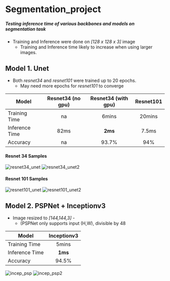 # Segmentation_project

##### Testing inference time of various backbones and models on segmentation task


- Training and Inference were done on *[128 x 128 x 3]* image
    - Training and Inference time likely to increase when using larger images.

## Model 1. Unet
- Both *resnet34* and *resnet101* were trained up to 20 epochs.
    - May need more epochs for *resnet101* to converge

| Model  | Resnet34 (no gpu)  | Resnet34 (with gpu)  | Resnet101  |
| ------------- | :-------------: | :-------------: | :-------------: | 
| Training Time |  na | 6mins    | 20mins  |
| Inference Time  | 82ms  | **2ms** | 7.5ms  |
| Accuracy  | na  | 93.7% | 94%  |


#### Resnet 34 Samples
![resnet34_unet](https://user-images.githubusercontent.com/53849669/133183544-117019e6-5f09-449c-87d4-3ecca423c146.png)
![resnet34_unet2](https://user-images.githubusercontent.com/53849669/133184006-bf0f7450-5cbe-432e-80d3-9b7bcb4d2125.png)

#### Resnet 101 Samples
![resnet101_unet](https://user-images.githubusercontent.com/53849669/133184010-f01f3a3a-ee9c-4500-8f48-bf10e42729f2.png)
![resnet101_unet2](https://user-images.githubusercontent.com/53849669/133184013-e944815e-3f70-43c2-a45d-f39adabec255.png)


## Model 2. PSPNet + Inceptionv3

- Image resized to *[144,144,3]* - 
    - (PSPNet only supports input (H,W), divisible by 48

| Model  | Inceptionv3 |
| ------------- | :-------------: | 
| Training Time   | 5mins  |
| Inference Time  | **1ms**  |
| Accuracy  | 94.5%  |

![incep_psp](https://user-images.githubusercontent.com/53849669/133200250-c59cbecf-3897-48c8-aeef-e69b3670aa7e.png)
![incep_psp2](https://user-images.githubusercontent.com/53849669/133200257-383b81fe-d2b6-4534-8683-6e240bdcaad5.png)

